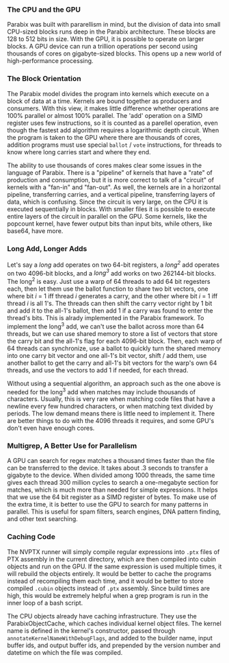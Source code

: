 ### The CPU and the GPU

Parabix was built with pararellism in mind, but the division of data into small CPU-sized blocks runs deep in the Parabix architecture. These blocks are 128 to 512 bits in size. With the GPU, it is possible to operate on larger blocks. A GPU device can run a trillion operations per second using thousands of cores on gigabyte-sized blocks. This opens up a new world of high-performance processing.

### The Block Orientation

The Parabix model divides the program into kernels which execute on a block of data at a time. Kernels are bound together as producers and consumers. With this view, it makes little difference whether operations are 100% parallel or almost 100% parallel. The 'add' operation on a SIMD register uses few instructions, so it is counted as a parellel operation, even though the fastest add algorithm requires a logarithmic depth circuit. When the program is taken to the GPU where there are thousands of cores, addition programs must use special `ballot` / `vote` instructions, for threads to know where long carries start and where they end.

The ability to use thousands of cores makes clear some issues in the language of Parabix. There is a "pipeline" of kernels that have a "rate" of production and consumption, but it is more correct to talk of a "circuit" of kernels with a "fan-in" and "fan-out". As well, the kernels are in a horizontal pipeline, transferring carries, and a vertical pipeline, transferring layers of data, which is confusing. Since the circuit is very large, on the CPU it is executed sequentially in blocks. With smaller files it is possible to execute entire layers of the circuit in parallel on the GPU. Some kernels, like the popcount kernel, have fewer output bits than input bits, while others, like base64, have more.

### Long Add, Longer Adds

Let's say a *long* add operates on two 64-bit registers, a *long<sup>2</sup>* add operates on two 4096-bit blocks, and a *long<sup>3</sup>* add works on two 262144-bit blocks. The long<sup>2</sup> is easy. Just use a warp of 64 threads to add 64 bit regesters each, then let them use the ballot function to share two bit vectors, one where bit *i* = 1 iff thread *i* generates a carry, and the other where bit *i* = 1 iff thread *i* is all 1's. The threads can then shift the carry vector right by 1 bit and add it to the all-1's ballot, then add 1 if a carry was found to enter the thread's bits.  This is alrady implemented in the Parabix framework. To implement the long<sup>3</sup> add, we can't use the ballot across more than 64 threads, but we can use shared memory to store a list of vectors that store the carry bit and the all-1's flag for each 4096-bit block. Then, each warp of 64 threads can synchronize, use a ballot to quickly turn the shared memory into one carry bit vector and one all-1's bit vector, shift / add them, use another ballot to get the carry and all-1's bit vectors for the warp's own 64 threads, and use the vectors to add 1 if needed, for each thread.

Without using a sequential algorithm, an approach such as the one above is needed for the long<sup>3</sup> add when matches may include thousands of characters. Usually, this is very rare when matching code files that have a newline every few hundred characters, or when matching text divided by periods. The low demand means there is little need to implement it. There are better things to do with the 4096 threads it requires, and some GPU's don't even have enough cores.

### Multigrep, A Better Use for Parallelism

A GPU can search for regex matches a thousand times faster than the file can be transferred to the device. It takes about .3 seconds to transfer a gigabyte to the device. When divided among 1000 threads, the same time gives each thread 300 million cycles to search a one-megabyte section for matches, which is much more than needed for simple expressions. It helps that we use the 64 bit register as a SIMD register of bytes. To make use of the extra time, it is better to use the GPU to search for many patterns in parallel. This is useful for spam filters, search engines, DNA pattern finding, and other text searching.

### Caching Code

The NVPTX runner will simply compile regular expressions into `.ptx` files of PTX assembly in the current directory, which are then compiled into cubin objects and run on the GPU. If the same expression is used multiple times, it will rebuild the objects entirely. It would be better to cache the programs instead of recompiling them each time, and it would be better to store compiled `.cubin` objects instead of `.ptx` assembly. Since build times are high, this would be extremely helpful when a grep program is run in the inner loop of a bash script.

The CPU objects already have caching infrastructure. They use the ParabixObjectCache, which caches individual kernel object files. The kernel name is defined in the kernel's constructor, passed through `annotateKernelNameWithDebugFlags`, and added to the builder name, input buffer ids, and output buffer ids, and prepended by the version number and datetime on which the file was compiled.
